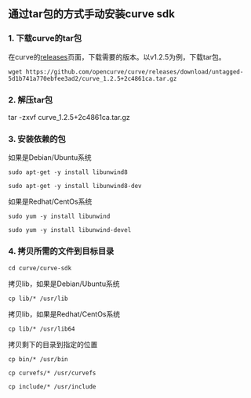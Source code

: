 ## 通过tar包的方式手动安装curve sdk


### 1. 下载curve的tar包

在curve的[releases](https://github.com/opencurve/curve/releases)页面，下载需要的版本。以v1.2.5为例，下载tar包。

`wget https://github.com/opencurve/curve/releases/download/untagged-5d1b741a770ebfee3ad2/curve_1.2.5+2c4861ca.tar.gz`

### 2. 解压tar包

tar -zxvf curve_1.2.5+2c4861ca.tar.gz

### 3. 安装依赖的包

如果是Debian/Ubuntu系统

`sudo apt-get -y install libunwind8`

`sudo apt-get -y install libunwind8-dev`

如果是Redhat/CentOs系统

`sudo yum -y install libunwind`

`sudo yum -y install libunwind-devel`

### 4. 拷贝所需的文件到目标目录

`cd curve/curve-sdk`

拷贝lib，如果是Debian/Ubuntu系统

`cp lib/* /usr/lib`

拷贝lib，如果是Redhat/CentOs系统

`cp lib/* /usr/lib64`

拷贝剩下的目录到指定的位置

`cp bin/* /usr/bin`

`cp curvefs/* /usr/curvefs`

`cp include/* /usr/include`



